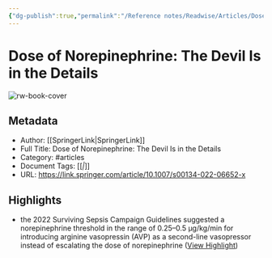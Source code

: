 ```yaml
---
{"dg-publish":true,"permalink":"/Reference notes/Readwise/Articles/Dose of Norepinephrine The Devil Is in the Details/"}
---
```


# Dose of Norepinephrine: The Devil Is in the Details

![rw-book-cover](https://media.springernature.com/w200/springer-static/cover/journal/134.jpg)

## Metadata
- Author: [[SpringerLink\|SpringerLink]]
- Full Title: Dose of Norepinephrine: The Devil Is in the Details
- Category: #articles
- Document Tags: [[*\|*]] 
- URL: https://link.springer.com/article/10.1007/s00134-022-06652-x

## Highlights
- the 2022 Surviving Sepsis Campaign Guidelines suggested a norepinephrine threshold in the range of 0.25–0.5 μg/kg/min for introducing arginine vasopressin (AVP) as a second-line vasopressor instead of escalating the dose of norepinephrine ([View Highlight](https://read.readwise.io/read/01gzzy83fthz8fx5ab9xysz33f))
